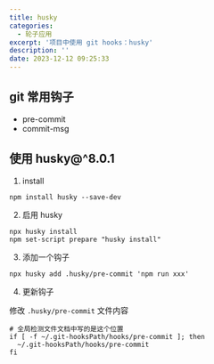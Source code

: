 ```yaml
---
title: husky
categories:
  - 轮子应用
excerpt: '项目中使用 git hooks：husky'
description: ''
date: 2023-12-12 09:25:33
---
```


## git 常用钩子

- pre-commit
- commit-msg

## 使用 husky@^8.0.1

1. install

```
npm install husky --save-dev
```

2. 启用 husky

```
npx husky install
npm set-script prepare "husky install"
```

3. 添加一个钩子

```
npx husky add .husky/pre-commit 'npm run xxx'
```

4. 更新钩子

修改 `.husky/pre-commit` 文件内容

```
# 全局检测文件文档中写的是这个位置
if [ -f ~/.git-hooksPath/hooks/pre-commit ]; then
  ~/.git-hooksPath/hooks/pre-commit
fi
```
